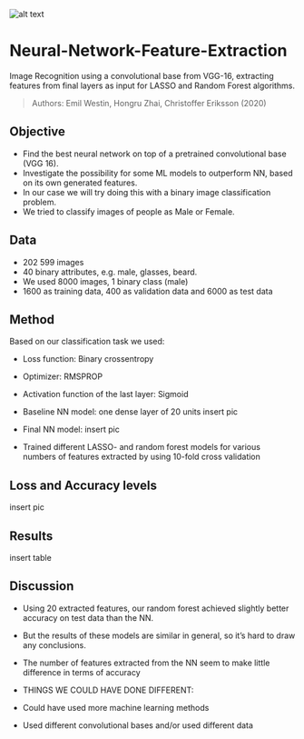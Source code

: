 ![alt text](all_pics/intro.png)

# Neural-Network-Feature-Extraction
Image Recognition using a convolutional base from VGG-16, extracting features from final layers as input for LASSO and Random Forest algorithms. 

> Authors: Emil Westin, Hongru Zhai, Christoffer Eriksson (2020)


## Objective 

- Find the best neural network on top of a pretrained convolutional base (VGG 16).
- Investigate the possibility for some ML models to outperform NN, based on its own generated features.
- In our case we will try doing this with a binary image classification problem.
- We tried to classify images of people as Male or Female.

## Data

- 202 599 images
- 40 binary attributes, e.g. male, glasses, beard.
- We used 8000 images, 1 binary class (male)
- 1600 as training data, 400 as validation data and 6000 as test data

## Method

Based on our classification task we used:
- Loss function: Binary crossentropy
- Optimizer: RMSPROP
- Activation function of the last layer: Sigmoid



- Baseline NN model: one dense layer of 20 units
insert pic

- Final NN model:
insert pic


-  Trained different LASSO- and random forest models for
various numbers of features extracted by using 10-fold
cross validation


## Loss and Accuracy levels

insert pic


## Results

insert table


## Discussion

- Using 20 extracted features, our random forest achieved slightly better accuracy on test data than the NN.
- But the results of these models are similar in general, so it’s hard to draw any conclusions.
- The number of features extracted from the NN seem to make little difference in terms of accuracy

- THINGS WE COULD HAVE DONE DIFFERENT:
- Could have used more machine learning methods
- Used different convolutional bases and/or used different data





